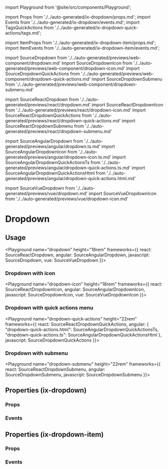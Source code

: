 import Playground from '@site/src/components/Playground';

import Props from './../auto-generated/ix-dropdown/props.md';
import Events from './../auto-generated/ix-dropdown/events.md';
import TagsQuickActions from './../auto-generated/ix-dropdown-quick-actions/tags.md';

import ItemProps from './../auto-generated/ix-dropdown-item/props.md';
import ItemEvents from './../auto-generated/ix-dropdown-item/events.md';

import SourceDropdown from './../auto-generated/previews/web-component/dropdown.md'
import SourceDropdownIcon from './../auto-generated/previews/web-component/dropdown-icon.md'
import SourceDropdownQuickActions from './../auto-generated/previews/web-component/dropdown-quick-actions.md'
import SourceDropdownSubmenu from './../auto-generated/previews/web-component/dropdown-submenu.md'

import SourceReactDropdown from './../auto-generated/previews/react/dropdown.md'
import SourceReactDropdownIcon from './../auto-generated/previews/react/dropdown-icon.md'
import SourceReactDropdownQuickActions from './../auto-generated/previews/react/dropdown-quick-actions.md'
import SourceReactDropdownSubmenu from './../auto-generated/previews/react/dropdown-submenu.md'

import SourceAngularDropdown from './../auto-generated/previews/angular/dropdown.ts.md'
import SourceAngularDropdownIcon from './../auto-generated/previews/angular/dropdown-icon.ts.md'
import SourceAngularDropdownQuickActionsTs from './../auto-generated/previews/angular/dropdown-quick-actions.ts.md'
import SourceAngularDropdownQuickActionsHtml from './../auto-generated/previews/angular/dropdown-quick-actions.html.md'

import SourceVueDropdown from './../auto-generated/previews/vue/dropdown.md'
import SourceVueDropdownIcon from './../auto-generated/previews/vue/dropdown-icon.md'

# Dropdown

## Usage

<Playground
name="dropdown" height="18rem"
frameworks={{
  react: SourceReactDropdown,
  angular: SourceAngularDropdown,
  javascript: SourceDropdown,
  vue: SourceVueDropdown
}}></Playground>

### Dropdown with icon

<Playground
name="dropdown-icon" height="18rem"
frameworks={{
  react: SourceReactDropdownIcon,
  angular: SourceAngularDropdownIcon,
  javascript: SourceDropdownIcon,
  vue: SourceVueDropdownIcon
}}></Playground>

### Dropdown with quick actions menu

<TagsQuickActions />

<Playground
name="dropdown-quick-actions" height="22rem"
frameworks={{
  react: SourceReactDropdownQuickActions,
      angular: {
        "dropdown-quick-actions.html": SourceAngularDropdownQuickActionsTs,
        "dropdown-quick-actions.ts": SourceAngularDropdownQuickActionsHtml
    },
  javascript: SourceDropdownQuickActions
}}></Playground>

### Dropdown with submenu

<Playground
name="dropdown-submenu" height="22rem"
frameworks={{
  react: SourceReactDropdownSubmenu,
  angular: SourceDropdownSubmenu,
  javascript: SourceDropdownSubmenu
}}></Playground>

## Properties (ix-dropdown)

### Props

<Props />

### Events

<Events />

## Properties (ix-dropdown-item)

### Props

<ItemProps />

### Events

<ItemEvents />
